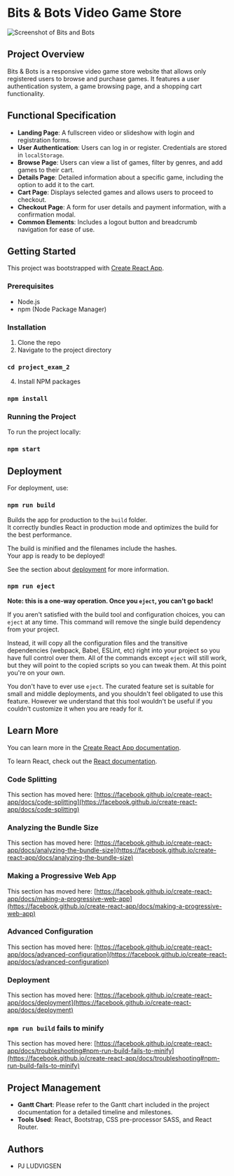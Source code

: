 # Bits & Bots Video Game Store
![Screenshot of Bits and Bots](https://i.gyazo.com/c2eeecb24f5ddb96a959a4cb6326df60.jpg)

## Project Overview
Bits & Bots is a responsive video game store website that allows only registered users to browse and purchase games. It features a user authentication system, a game browsing page, and a shopping cart functionality.

## Functional Specification
- **Landing Page**: A fullscreen video or slideshow with login and registration forms.
- **User Authentication**: Users can log in or register. Credentials are stored in `localStorage`.
- **Browse Page**: Users can view a list of games, filter by genres, and add games to their cart.
- **Details Page**: Detailed information about a specific game, including the option to add it to the cart.
- **Cart Page**: Displays selected games and allows users to proceed to checkout.
- **Checkout Page**: A form for user details and payment information, with a confirmation modal.
- **Common Elements**: Includes a logout button and breadcrumb navigation for ease of use.

## Getting Started

This project was bootstrapped with [Create React App](https://github.com/facebook/create-react-app).

### Prerequisites
- Node.js
- npm (Node Package Manager)

### Installation
1. Clone the repo
2. Navigate to the project directory
### `cd project_exam_2`
4. Install NPM packages
### `npm install`


### Running the Project
To run the project locally:

### `npm start`

## Deployment
For deployment, use:

### `npm run build`

Builds the app for production to the `build` folder.\
It correctly bundles React in production mode and optimizes the build for the best performance.

The build is minified and the filenames include the hashes.\
Your app is ready to be deployed!

See the section about [deployment](https://facebook.github.io/create-react-app/docs/deployment) for more information.

### `npm run eject`

**Note: this is a one-way operation. Once you `eject`, you can't go back!**

If you aren't satisfied with the build tool and configuration choices, you can `eject` at any time. This command will remove the single build dependency from your project.

Instead, it will copy all the configuration files and the transitive dependencies (webpack, Babel, ESLint, etc) right into your project so you have full control over them. All of the commands except `eject` will still work, but they will point to the copied scripts so you can tweak them. At this point you're on your own.

You don't have to ever use `eject`. The curated feature set is suitable for small and middle deployments, and you shouldn't feel obligated to use this feature. However we understand that this tool wouldn't be useful if you couldn't customize it when you are ready for it.

## Learn More

You can learn more in the [Create React App documentation](https://facebook.github.io/create-react-app/docs/getting-started).

To learn React, check out the [React documentation](https://reactjs.org/).

### Code Splitting

This section has moved here: [https://facebook.github.io/create-react-app/docs/code-splitting](https://facebook.github.io/create-react-app/docs/code-splitting)

### Analyzing the Bundle Size

This section has moved here: [https://facebook.github.io/create-react-app/docs/analyzing-the-bundle-size](https://facebook.github.io/create-react-app/docs/analyzing-the-bundle-size)

### Making a Progressive Web App

This section has moved here: [https://facebook.github.io/create-react-app/docs/making-a-progressive-web-app](https://facebook.github.io/create-react-app/docs/making-a-progressive-web-app)

### Advanced Configuration

This section has moved here: [https://facebook.github.io/create-react-app/docs/advanced-configuration](https://facebook.github.io/create-react-app/docs/advanced-configuration)

### Deployment

This section has moved here: [https://facebook.github.io/create-react-app/docs/deployment](https://facebook.github.io/create-react-app/docs/deployment)

### `npm run build` fails to minify

This section has moved here: [https://facebook.github.io/create-react-app/docs/troubleshooting#npm-run-build-fails-to-minify](https://facebook.github.io/create-react-app/docs/troubleshooting#npm-run-build-fails-to-minify)

## Project Management
- **Gantt Chart**: Please refer to the Gantt chart included in the project documentation for a detailed timeline and milestones.
- **Tools Used**: React, Bootstrap, CSS pre-processor SASS, and React Router.

## Authors
- PJ LUDVIGSEN

